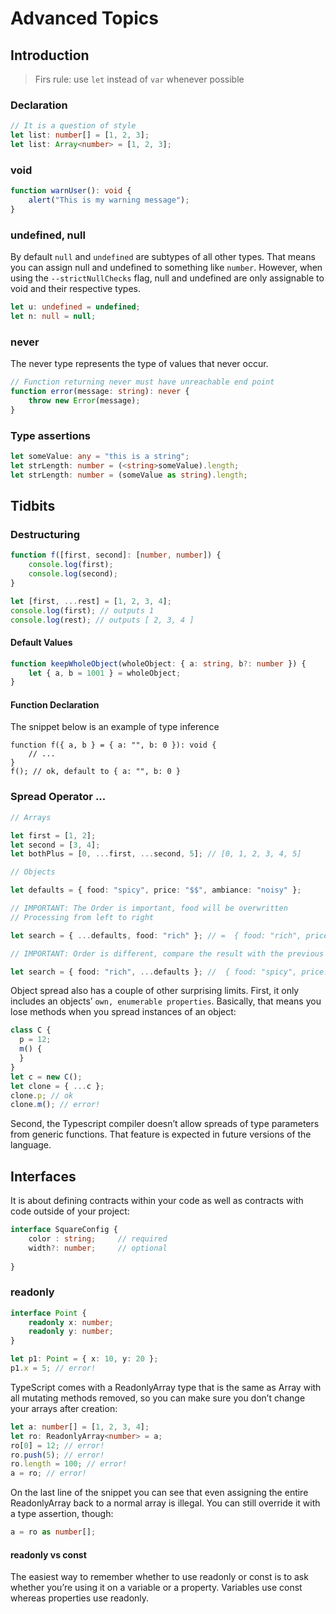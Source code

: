 # Advanced Topics

## Introduction

> Firs rule: use `let` instead of `var` whenever possible

### Declaration
```typescript
// It is a question of style
let list: number[] = [1, 2, 3];
let list: Array<number> = [1, 2, 3];
```

### void
```typescript
function warnUser(): void {
    alert("This is my warning message");
}
```
### undefined, null

By default `null` and `undefined` are subtypes of all other types. That means you can assign null and undefined to something like `number`. However, when using the `--strictNullChecks` flag, null and undefined are only assignable to void and their respective types.

```typescript
let u: undefined = undefined;
let n: null = null;
```
### never
The never type represents the type of values that never occur.

```typescript
// Function returning never must have unreachable end point
function error(message: string): never {
    throw new Error(message);
}
```
### Type assertions

```typescript
let someValue: any = "this is a string";
let strLength: number = (<string>someValue).length;
let strLength: number = (someValue as string).length;
```

## Tidbits
### Destructuring

```typescript
function f([first, second]: [number, number]) {
    console.log(first);
    console.log(second);
}

let [first, ...rest] = [1, 2, 3, 4];
console.log(first); // outputs 1
console.log(rest); // outputs [ 2, 3, 4 ]
```

#### Default Values
```typescript
function keepWholeObject(wholeObject: { a: string, b?: number }) {
    let { a, b = 1001 } = wholeObject;
}
```

#### Function Declaration
The snippet below is an example of type inference
```
function f({ a, b } = { a: "", b: 0 }): void {
    // ...
}
f(); // ok, default to { a: "", b: 0 }
```

### Spread Operator ...

```typescript
// Arrays

let first = [1, 2];
let second = [3, 4];
let bothPlus = [0, ...first, ...second, 5]; // [0, 1, 2, 3, 4, 5]

// Objects

let defaults = { food: "spicy", price: "$$", ambiance: "noisy" };

// IMPORTANT: The Order is important, food will be overwritten 
// Processing from left to right

let search = { ...defaults, food: "rich" }; // =  { food: "rich", price: "$$", ambiance: "noisy" }

// IMPORTANT: Order is different, compare the result with the previous one

let search = { food: "rich", ...defaults }; //  { food: "spicy", price: "$$", ambiance: "noisy" }

```
Object spread also has a couple of other surprising limits. First, it only includes an objects’ `own, enumerable properties`. Basically, that means you lose methods when you spread instances of an object:

```typescript
class C {
  p = 12;
  m() {
  }
}
let c = new C();
let clone = { ...c };
clone.p; // ok
clone.m(); // error!
```

Second, the Typescript compiler doesn’t allow spreads of type parameters from generic functions. That feature is expected in future versions of the language.

## Interfaces

It is about defining contracts within your code as well as contracts with code outside of your project:

```typescript
interface SquareConfig {
    color : string;     // required
    width?: number;     // optional
    
}
```

### readonly

```typescript
interface Point {
    readonly x: number;
    readonly y: number;
}

let p1: Point = { x: 10, y: 20 };
p1.x = 5; // error!
```

TypeScript comes with a ReadonlyArray<T> type that is the same as Array<T> with all mutating methods removed, so you can make sure you don’t change your arrays after creation:

```typescript
let a: number[] = [1, 2, 3, 4];
let ro: ReadonlyArray<number> = a;
ro[0] = 12; // error!
ro.push(5); // error!
ro.length = 100; // error!
a = ro; // error!
```
On the last line of the snippet you can see that even assigning the entire ReadonlyArray back to a normal array is illegal. You can still override it with a type assertion, though:

```typescript
a = ro as number[];
```

#### readonly vs const

The easiest way to remember whether to use readonly or const is to ask whether you’re using it on a variable or a property. Variables use const whereas properties use readonly.



    
